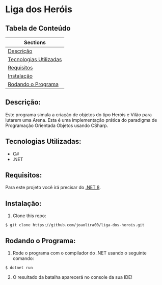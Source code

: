 # Liga dos Heróis
## Tabela de Conteúdo

|Sections|
|------|
| [Descrição](#descrição)
| [Tecnologias Utilizadas](#tecnologias-utilizadas)
| [Requisitos](#requisitos)
| [Instalação](#instalação) 
| [Rodando o Programa](#rodando-o-programa)|


## Descrição:
Este programa simula a criação de objetos do tipo Heróis e Vilão para lutarem uma Arena. Esta é uma implementação prática do paradigma de Programação Orientada Objetos usando CSharp.

## Tecnologias Utilizadas:
- C#
- .NET

## Requisitos:
Para este projeto você irá precisar do [.NET 8](https://dotnet.microsoft.com/pt-br/download).

## Instalação:

1. Clone this repo:
```
$ git clone https://github.com/joaolira00/liga-dos-herois.git
```
## Rodando o Programa:
1. Rode o programa com o compilador do .NET usando o seguinte comando:
```
$ dotnet run
```

2. O resultado da batalha aparecerá no console da sua IDE!


